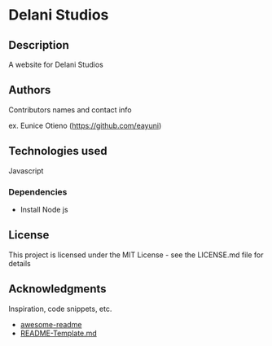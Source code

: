 # Delani Studios

## Description

A website for Delani Studios

## Authors

Contributors names and contact info

ex. Eunice Otieno (https://github.com/eayuni)

## Technologies used
Javascript

### Dependencies

* Install Node js

## License

This project is licensed under the MIT License - see the LICENSE.md file for details

## Acknowledgments

Inspiration, code snippets, etc.
* [awesome-readme](https://github.com/matiassingers/awesome-readme)
* [README-Template.md](https://gist.github.com/DomPizzie/7a5ff55ffa9081f2de27c315f5018afc.js)
